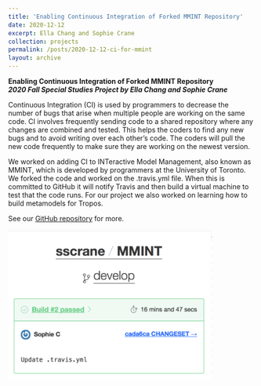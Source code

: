 ```yaml
---
title: 'Enabling Continuous Integration of Forked MMINT Repository'
date: 2020-12-12
excerpt: Ella Chang and Sophie Crane
collection: projects
permalink: /posts/2020-12-12-ci-for-mmint
layout: archive
---
```


**Enabling Continuous Integration of Forked MMINT Repository**  
**_2020 Fall Special Studies Project by Ella Chang and Sophie Crane_**

Continuous Integration (CI) is used by programmers to decrease the number of bugs that arise when multiple people are working on the same code. CI involves frequently sending code to a shared repository where any changes are combined and tested. This helps the coders to find any new bugs and to avoid writing over each other’s code. The coders will pull the new code frequently to make sure they are working on the newest version.
	
We worked on adding CI to INTeractive Model Management, also known as MMINT, which is developed by programmers at the University of Toronto. We forked the code and worked on the .travis.yml file. When this is committed to GitHub it will notify Travis and then build a virtual machine to test that the code runs. For our project we also worked on learning how to build metamodels for Tropos. <!-- and uploaded what we found to grubb-lab-private.-->

See our [GitHub repository](https://github.com/amgrubb/MMINT) for more.

<img src="/images/sscrane-ci-mmint.png"
    alt="Travis continuous integration showing unit tests passes"/>